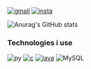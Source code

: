 

[![gmail](https://img.shields.io/badge/Gmail-D14836?style=for-the-badge&logo=gmail&logoColor=white)](https://mail.google.com/mail/u/0/#inbox?compose=CllgCJvmXxlnChTnVlxzHlfvpsjFhvCNTPQMbxnMRfRlBZnmkzvzQjsGCzVxddzvBRrDmSNxgML)
[![insta](https://img.shields.io/badge/Instagram-E4405F?style=for-the-badge&logo=instagram&logoColor=white)](https://www.instagram.com/felipefrancooo/)

![Anurag's GitHub stats](https://github-readme-stats.vercel.app/api?username=felipefrancoo&show_icons=true&theme=dracula)

### Technologies i use
![py](https://img.shields.io/badge/Python-3776AB?style=for-the-badge&logo=python&logoColor=white)
[![c](https://img.shields.io/badge/C-00599C?style=for-the-badge&logo=c&logoColor=white)](https://github.com/FelipeFrancoo/AP1-AP2)
[![java](https://img.shields.io/badge/Java-ED8B00?style=for-the-badge&logo=openjdk&logoColor=white)](https://github.com/FelipeFrancoo/POO)
![MySQL](https://img.shields.io/badge/MySQL-00000F?style=for-the-badge&logo=mysql&logoColor=white)
